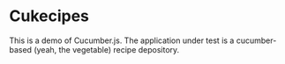 # Cukecipes

This is a demo of Cucumber.js. The application under test is a cucumber-based (yeah, the vegetable) recipe depository.
